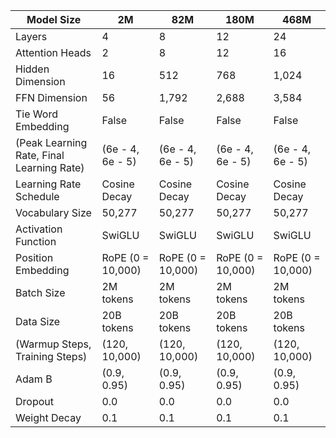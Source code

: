 | Model Size | 2M | 82M | 180M | 468M |
| --- | --- | --- | --- | --- |
| Layers | 4 | 8 | 12 | 24 |
| Attention Heads | 2 | 8 | 12 | 16 |
| Hidden Dimension | 16 | 512 | 768 | 1,024 |
| FFN Dimension | 56 | 1,792 | 2,688 | 3,584 |
| Tie Word Embedding | False | False | False | False |
| (Peak Learning Rate, Final Learning Rate) | (6e - 4, 6e - 5) | (6e - 4, 6e - 5) | (6e - 4, 6e - 5) | (6e - 4, 6e - 5) |
| Learning Rate Schedule | Cosine Decay | Cosine Decay | Cosine Decay | Cosine Decay |
| Vocabulary Size | 50,277 | 50,277 | 50,277 | 50,277 |
| Activation Function | SwiGLU | SwiGLU | SwiGLU | SwiGLU |
| Position Embedding | RoPE (0 = 10,000) | RoPE (0 = 10,000) | RoPE (0 = 10,000) | RoPE (0 = 10,000) |
| Batch Size | 2M tokens | 2M tokens | 2M tokens | 2M tokens |
| Data Size | 20B tokens | 20B tokens | 20B tokens | 20B tokens |
| (Warmup Steps, Training Steps) | (120, 10,000) | (120, 10,000) | (120, 10,000) | (120, 10,000) |
| Adam B | (0.9, 0.95) | (0.9, 0.95) | (0.9, 0.95) | (0.9, 0.95) |
| Dropout | 0.0 | 0.0 | 0.0 | 0.0 |
| Weight Decay | 0.1 | 0.1 | 0.1 | 0.1 |

